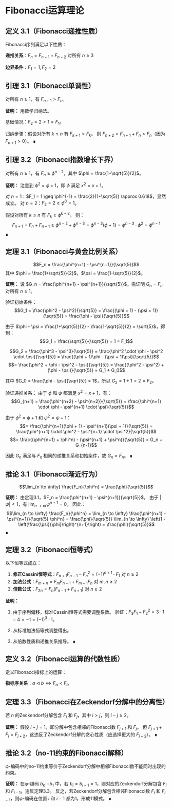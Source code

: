 # Fibonacci运算理论

## 定义 3.1（Fibonacci递推性质）
Fibonacci序列满足以下性质：

**递推关系**：$F_n = F_{n-1} + F_{n-2}$ 对所有 $n \geq 3$

**边界条件**：$F_1 = 1, F_2 = 2$

## 引理 3.1（Fibonacci单调性）
对所有 $n \geq 1$，有 $F_{n+1} > F_n$。

**证明：** 
用数学归纳法。

基础情况：$F_2 = 2 > 1 = F_1$。

归纳步骤：假设对所有 $k \leq n$ 有 $F_{k+1} > F_k$。
则 $F_{n+2} = F_{n+1} + F_n > F_n$（因为 $F_{n+1} > 0$）。 ∎

## 引理 3.2（Fibonacci指数增长下界）
对所有 $n \geq 1$，有 $F_n \geq \phi^{n-2}$，其中 $\phi = \frac{1+\sqrt{5}}{2}$。

**证明：** 
注意到 $\phi^2 = \phi + 1$，即 $\phi$ 满足 $x^2 = x + 1$。

对 $n = 1$：$F_1 = 1 \geq \phi^{-1} = \frac{2}{1+\sqrt{5}} \approx 0.618$，显然成立。
对 $n = 2$：$F_2 = 2 \geq \phi^0 = 1$。

假设对所有 $k \leq n$ 有 $F_k \geq \phi^{k-2}$。
则：
$$F_{n+1} = F_n + F_{n-1} \geq \phi^{n-2} + \phi^{n-3} = \phi^{n-3}(\phi + 1) = \phi^{n-3} \cdot \phi^2 = \phi^{n-1}$$
∎

## 定理 3.1（Fibonacci与黄金比例关系）
$$F_n = \frac{\phi^{n+1} - \psi^{n+1}}{\sqrt{5}}$$
其中 $\phi = \frac{1+\sqrt{5}}{2}$，$\psi = \frac{1-\sqrt{5}}{2}$。

**证明：** 
设 $G_n = \frac{\phi^{n+1} - \psi^{n+1}}{\sqrt{5}}$。需证明 $G_n = F_n$ 对所有 $n \geq 1$。

验证初始条件：
$$G_1 = \frac{\phi^2 - \psi^2}{\sqrt{5}} = \frac{(\phi + 1) - (\psi + 1)}{\sqrt{5}} = \frac{\phi - \psi}{\sqrt{5}}$$

由于 $\phi - \psi = \frac{1+\sqrt{5}}{2} - \frac{1-\sqrt{5}}{2} = \sqrt{5}$，得到：
$$G_1 = \frac{\sqrt{5}}{\sqrt{5}} = 1 = F_1$$

$$G_2 = \frac{\phi^3 - \psi^3}{\sqrt{5}} = \frac{\phi^2 \cdot \phi - \psi^2 \cdot \psi}{\sqrt{5}} = \frac{(\phi + 1)\phi - (\psi + 1)\psi}{\sqrt{5}}$$
$$= \frac{\phi^2 + \phi - \psi^2 - \psi}{\sqrt{5}} = \frac{(\phi^2 - \psi^2) + (\phi - \psi)}{\sqrt{5}} = G_1 + G_0$$

其中 $G_0 = \frac{\phi - \psi}{\sqrt{5}} = 1$，所以 $G_2 = 1 + 1 = 2 = F_2$。

验证递推关系：
由于 $\phi$ 和 $\psi$ 都满足 $x^2 = x + 1$，有：
$$G_{n+1} = \frac{\phi^{n+2} - \psi^{n+2}}{\sqrt{5}} = \frac{\phi^{n+1} \cdot \phi - \psi^{n+1} \cdot \psi}{\sqrt{5}}$$

由于 $\phi^2 = \phi + 1$ 和 $\psi^2 = \psi + 1$：
$$= \frac{\phi^{n+1}(\phi + 1) - \psi^{n+1}(\psi + 1)}{\sqrt{5}} = \frac{\phi^{n+1} \cdot \phi^2 - \psi^{n+1} \cdot \psi^2}{\sqrt{5}}$$
$$= \frac{(\phi^{n+1} + \phi^n) - (\psi^{n+1} + \psi^n)}{\sqrt{5}} = G_n + G_{n-1}$$

因此 $G_n$ 满足与 $F_n$ 相同的递推关系和初始条件，故 $G_n = F_n$。 ∎

## 推论 3.1（Fibonacci渐近行为）
$$\lim_{n \to \infty} \frac{F_n}{\phi^n} = \frac{\phi}{\sqrt{5}}$$

**证明：** 
由定理3.1，$F_n = \frac{\phi^{n+1} - \psi^{n+1}}{\sqrt{5}}$。
由于 $|\psi| < 1$，有 $\lim_{n \to \infty} \psi^{n+1} = 0$。
因此：
$$\lim_{n \to \infty} \frac{F_n}{\phi^n} = \lim_{n \to \infty} \frac{\phi^{n+1} - \psi^{n+1}}{\sqrt{5} \phi^n} = \frac{\phi}{\sqrt{5}} \lim_{n \to \infty} \left(1 - \left(\frac{\psi}{\phi}\right)^{n+1}\right) = \frac{\phi}{\sqrt{5}}$$ 
∎

## 定理 3.2（Fibonacci恒等式）
以下恒等式成立：

1. **修正Cassini恒等式**：$F_{n+1}F_{n-1} - F_n^2 = (-1)^{n+1} \cdot F_1$ 对 $n \geq 2$
2. **加法公式**：$F_{m+n} = F_m F_{n-1} + F_{m+1} F_n$ 对 $m,n \geq 2$
3. **倍数公式**：$F_{2n} = F_n(F_{n-1} + F_{n+1})$ 对 $n \geq 2$

**证明：** 

1. 由于序列偏移，标准Cassini恒等式需要调整系数。
   验证：$F_3 F_1 - F_2^2 = 3 \cdot 1 - 4 = -1 = (-1)^3 \cdot 1$。

2. 从标准加法恒等式调整得出。

3. 从倍数性质和递推关系推导。 ∎

## 定义 3.2（Fibonacci运算的代数性质）
定义Fibonacci指标上的运算：

**指标序关系**：$a \triangleleft b \iff F_a < F_b$

## 定理 3.3（Fibonacci在Zeckendorf分解中的分离性）
若 $n$ 的Zeckendorf分解包含 $F_i$ 和 $F_j$，其中 $i > j$，则 $i - j \geq 2$。

**证明：** 
假设 $i - j = 1$，即分解中包含相邻的Fibonacci数 $F_{j+1}$ 和 $F_j$。
但 $F_{j+1} + F_j = F_{j+2}$，这违反了Zeckendorf分解的贪心性质（应选择更大的 $F_{j+2}$）。 ∎

## 推论 3.2（no-11约束的Fibonacci解释）
φ-编码中的no-11约束等价于Zeckendorf分解中相邻Fibonacci数不能同时出现的约束。

**证明：** 
在φ-编码 $b_k \cdots b_1$ 中，若 $b_i = b_{i-1} = 1$，则对应的Zeckendorf分解包含 $F_i$ 和 $F_{i-1}$，违反定理3.3。
反之，若Zeckendorf分解包含相邻Fibonacci数 $F_i$ 和 $F_{i-1}$，则φ-编码在位置 $i$ 和 $i-1$ 都为1，形成11模式。 ∎